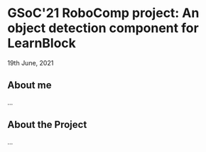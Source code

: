 # GSoC'21 RoboComp project: An object detection component for LearnBlock

19th June, 2021

## About me

...


## About the Project

...